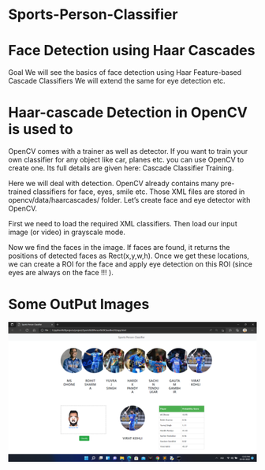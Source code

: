 # Sports-Person-Classifier

# Face Detection using Haar Cascades
Goal
We will see the basics of face detection using Haar Feature-based Cascade Classifiers
We will extend the same for eye detection etc.

# Haar-cascade Detection in OpenCV is used to 
OpenCV comes with a trainer as well as detector. If you want to train your own classifier for any object like car, planes etc. you can use OpenCV to create one. Its full details are given here: Cascade Classifier Training.

Here we will deal with detection. OpenCV already contains many pre-trained classifiers for face, eyes, smile etc. Those XML files are stored in opencv/data/haarcascades/ folder. Let’s create face and eye detector with OpenCV.

First we need to load the required XML classifiers. Then load our input image (or video) in grayscale mode.

Now we find the faces in the image. If faces are found, it returns the positions of detected faces as Rect(x,y,w,h). Once we get these locations, we can create a ROI for the face and apply eye detection on this ROI (since eyes are always on the face !!! ).

# Some OutPut Images
![alt text](https://github.com/nitesh60/Sports-Person-Classifier/blob/master/UI/Screenshot%20(112).png?raw=true)
